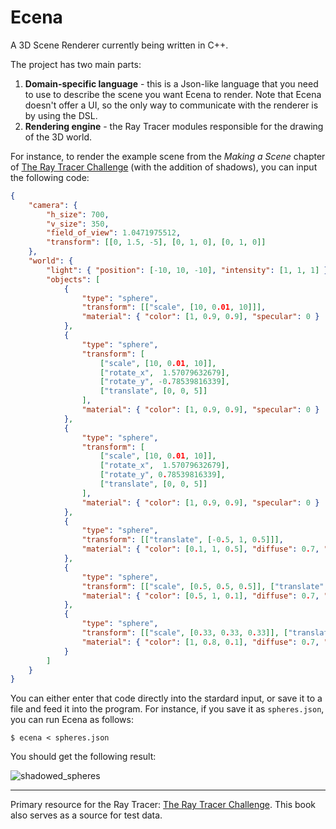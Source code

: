 # Ecena
A 3D Scene Renderer currently being written in C++.

The project has two main parts:
1. __Domain-specific language__ - this is a Json-like language that you need to use to describe the scene you want Ecena to render. Note that Ecena doesn't offer a UI, so the only way to communicate with the renderer is by using the DSL.
2. __Rendering engine__ - the Ray Tracer modules responsible for the drawing of the 3D world.

For instance, to render the example scene from the _Making a Scene_ chapter of [The Ray Tracer Challenge](http://raytracerchallenge.com/) (with the addition of shadows), 
you can input the following code:

```json
{
    "camera": {
        "h_size": 700,
        "v_size": 350,
        "field_of_view": 1.0471975512,
        "transform": [[0, 1.5, -5], [0, 1, 0], [0, 1, 0]]
    },
    "world": {
        "light": { "position": [-10, 10, -10], "intensity": [1, 1, 1] },
        "objects": [
            { 
                "type": "sphere", 
                "transform": [["scale", [10, 0.01, 10]]], 
                "material": { "color": [1, 0.9, 0.9], "specular": 0 } 
            },
            { 
                "type": "sphere", 
                "transform": [
                    ["scale", [10, 0.01, 10]], 
                    ["rotate_x",  1.57079632679], 
                    ["rotate_y", -0.78539816339], 
                    ["translate", [0, 0, 5]]
                ], 
                "material": { "color": [1, 0.9, 0.9], "specular": 0 }
            },
            { 
                "type": "sphere", 
                "transform": [
                    ["scale", [10, 0.01, 10]], 
                    ["rotate_x",  1.57079632679], 
                    ["rotate_y", 0.78539816339], 
                    ["translate", [0, 0, 5]]
                ], 
                "material": { "color": [1, 0.9, 0.9], "specular": 0 }
            },
            { 
                "type": "sphere", 
                "transform": [["translate", [-0.5, 1, 0.5]]],
                "material": { "color": [0.1, 1, 0.5], "diffuse": 0.7, "specular": 0.3 }
            },
            { 
                "type": "sphere", 
                "transform": [["scale", [0.5, 0.5, 0.5]], ["translate", [1.5, 0.5, -0.5]]],
                "material": { "color": [0.5, 1, 0.1], "diffuse": 0.7, "specular": 0.3 }
            },
            { 
                "type": "sphere", 
                "transform": [["scale", [0.33, 0.33, 0.33]], ["translate", [-1.5, 0.33, -0.75]]],
                "material": { "color": [1, 0.8, 0.1], "diffuse": 0.7, "specular": 0.3 }
            }
        ]
    }
}
```

You can either enter that code directly into the stardard input, or save it to a file and feed it into the program. For instance, if you save it as `spheres.json`, you can run Ecena as follows:

```
$ ecena < spheres.json
```

You should get the following result: 

![shadowed_spheres](https://user-images.githubusercontent.com/4519785/210240177-7d0a4f94-cf7b-45dd-b1a9-f0b411f110ad.png)

---

Primary resource for the Ray Tracer: [The Ray Tracer Challenge](http://raytracerchallenge.com/). This book
also serves as a source for test data.
